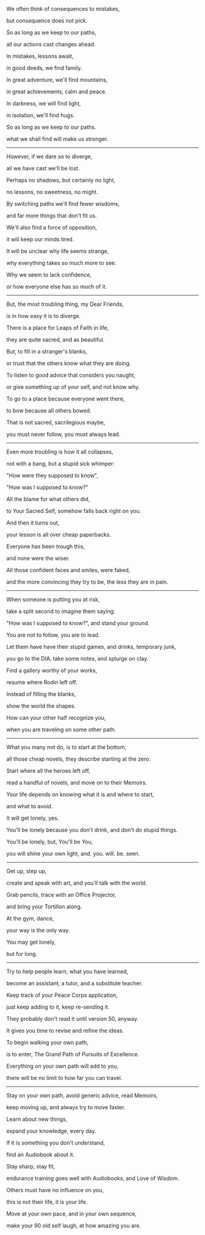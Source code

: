 We often think of consequences to mistakes,

but consequence does not pick.

So as long as we keep to our paths,

all our actions cast changes ahead.

In mistakes, lessons await,

in good deeds, we find family.

In great adventure, we'll find mountains,

in great achievements, calm and peace.

In darkness, we will find light,

in isolation, we'll find hugs.

So as long as we keep to our paths.

what we shall find will make us stronger.

---

However, if we dare so to diverge,

all we have cast we'll be lost.

Perhaps no shadows, but certainly no light,

no lessons, no sweetness, no might.

By switching paths we'll find fewer wisdoms,

and far more things that don't fit us.

We'll also find a force of opposition,

it will keep our minds tired.

It will be unclear why life seems strange,

why everything takes so much more to see.

Why we seem to lack confidence,

or how everyone else has so much of it.

---

But, the most troubling thing, my Dear Friends,

is in how easy it is to diverge.

There is a place for Leaps of Faith in life,

they are quite sacred, and as beautiful.

But, to fill in a stranger's blanks,

or trust that the others know what they are doing.

To listen to good advice that considers you naught,

or give something up of your self, and not know why.

To go to a place because everyone went there,

to bow because all others bowed.

That is not sacred, sacrilegious maybe,

you must never follow, you must always lead.

---

Even more troubling is how it all collapses,

not with a bang, but a stupid sick whimper:

"How were they supposed to know",

"How was I supposed to know?"

All the blame for what others did,

to Your Sacred Self, somehow falls back right on you.

And then it turns out,

your lesson is all over cheap paperbacks.

Everyone has been trough this,

and none were the wiser.

All those confident faces and smiles, were faked,

and the more convincing they try to be, the less they are in pain.

---

When someone is putting you at risk,

take a split second to imagine them saying:

"How was I supposed to know?", and stand your ground.

You are not to follow, you are to lead.

Let them have have their stupid games, and drinks, temporary junk,

you go to the DIA, take some notes, and splurge on clay.

Find a gallery worthy of your works,

resume where Rodin left off.

Instead of filling the blanks,

show the world the shapes.

How can your other half recognize you,

when you are traveling on some other path.

---

What you many not do, is to start at the bottom,

all those cheap novels, they describe starting at the zero.

Start where all the heroes left off,

read a handful of novels, and move on to their Memoirs.

Your life depends on knowing what it is and where to start,

and what to avoid.

It will get lonely, yes.

You'll be lonely because you don't drink, and don't do stupid things.

You'll be lonely, but, You'll be You,

you will shine your own light, and. you. will. be. seen.

---

Get up, step up,

create and speak with art, and you'll talk with the world.

Grab pencils, trace with an Office Projector,

and bring your Tortillon along.

At the gym, dance,

your way is the only way.

You may get lonely,

but for long.

---

Try to help people learn, what you have learned,

become an assistant, a tutor, and a substitute teacher.

Keep track of your Peace Corps application,

just keep adding to it, keep re-sending it.

They probably don't read it until version 50, anyway.

It gives you time to revise and refine the ideas.

To begin walking your own path,

is to enter, The Grand Path of Pursuits of Excellence.

Everything on your own path will add to you,

there will be no limit to how far you can travel.

---

Stay on your own path, avoid generic advice, read Memoirs,

keep moving up, and always try to move faster.

Learn about new things,

expand your knowledge, every day.

If it is something you don't understand,

find an Audiobook about it.

Stay sharp, stay fit,

endurance training goes well with Audiobooks, and Love of Wisdom.

Others must have no influence on you,

this is not their life, it is your life.

Move at your own pace, and in your own sequence,

make your 90 old self laugh, at how amazing you are.
